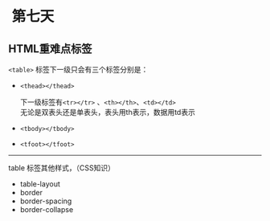 #  第七天
## HTML重难点标签

```<table>``` 标签下一级只会有三个标签分别是：

* ```<thead></thead>``` 
  
  下一级标签有```<tr></tr>``` 、```<th></th>```、```<td></td>```  
  无论是双表头还是单表头，表头用th表示，数据用td表示
  

* ```<tbody></tbody>```
* ```<tfoot></tfoot>```


------------
table 标签其他样式，（CSS知识）
* table-layout 
* border
* border-spacing
* border-collapse
